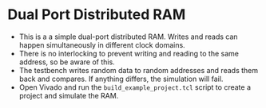 # Dual Port Distributed RAM
- This is a a simple dual-port distributed RAM. Writes and reads can happen simultaneously in different clock domains.
- There is no interlocking to prevent writing and reading to the same address, so be aware of this.
- The testbench writes random data to random addresses and reads them back and compares. If anything differs, the simulation will fail.
- Open Vivado and run the `build_example_project.tcl` script to create a project and simulate the RAM.